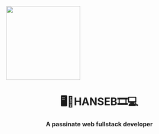 
<div id="header" align="'center">
<img src="runny-run-homegiffy.gif" width="200" />
<h1 align="center">🖥📱HANSEB🎞💻</h1>
<h3 align="center"> A passinate web fullstack developer
  </h3>
</div>

